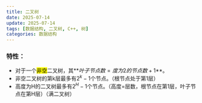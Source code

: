 ```yaml
---
title: 二叉树
date: 2025-07-14
update: 2025-07-14
tags: [数据结构, 二叉树, C++, 树]
categories: 数据结构
---
```


### 特性：

- 对于一个<mark>非空</mark>二叉树，其**$叶子节点数=度为2的节点数+1$**。
- 非空二叉树的第k层最多有$2^k-1$个节点。（根节点处于第1层）
- 高度为H的二叉树最多有$2^H-1$个节点。（高度=层数，根节点在第1层，叶子节点在第H层）（满二叉树）

